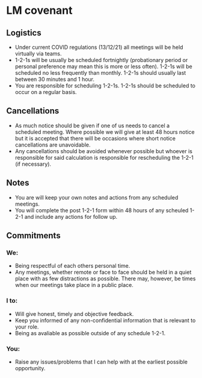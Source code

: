 # LM covenant 
## Logistics
- Under current COVID regulations (13/12/21) all meetings will be held virtually via teams.
- 1-2-1s will be usually be scheduled fortnightly (probationary period or personal preference may mean this is more or less often).  1-2-1s will be scheduled no less frequently than monthly. 1-2-1s should usually last between 30 minutes and 1 hour.
- You are responsible for scheduling 1-2-1s. 1-2-1s should be scheduled to occur on a regular basis. 

## Cancellations
- As much notice should be given if one of us needs to cancel a scheduled meeting. Where possible we will give at least 48 hours notice but it is accepted that there will be occasions where short notice cancellations are unavoidable. 
- Any cancellations should be avoided whenever possible but whoever is responsible for said calculation is responsible for rescheduling the 1-2-1 (if necessary).
## Notes
- You are will keep your own notes and actions from any scheduled meetings. 
- You will complete the post 1-2-1 form within 48 hours of any scheuled 1-2-1 and include any actions for follow up.
## Commitments 
### We:
- Being respectful of each others personal time.
- Any meetings, whether remote or face to face should be held in a quiet place with as few distractions as possible. There may, however,  be times when our meetings take place in a public place.
### I to:
- Will give honest, timely and objective feedback.
- Keep you informed of any non-confidential information that is relevant to your role.
- Being as avaliable as possible outside of any schedule 1-2-1.
### You:
- Raise any issues/problems that I can help with at the earliest possible opportunity. 